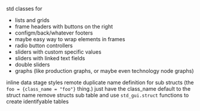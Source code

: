 
std classes for
- lists and grids
- frame headers with buttons on the right
- configm/back/whatever footers
- maybe easy way to wrap elements in frames
- radio button controllers
- sliders with custom specific values
- sliders with linked text fields
- double sliders
- graphs (like production graphs, or maybe even technology node graphs)

inline data stage styles
remote duplicate name definition for sub structs (the `foo = {class_name = "foo"}` thing.)
  just have the class_name default to the struct name
remove structs sub table and use `std_gui.struct` functions to create identifyable tables
